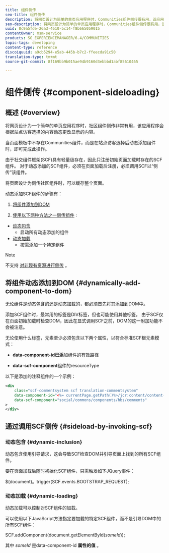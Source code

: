 ```yaml
---
title: 组件侧传
seo-title: 组件侧传
description: 将网页设计为简单的单页应用程序时，Communities组件侧传很有用，该应用程序会根据站点访客选择的内容动态更改显示的内容
seo-description: 将网页设计为简单的单页应用程序时，Communities组件侧传很有用，该应用程序会根据站点访客选择的内容动态更改显示的内容
uuid: 8c9a5fde-26a3-4610-bc14-f8b665059015
contentOwner: msm-service
products: SG_EXPERIENCEMANAGER/6.4/COMMUNITIES
topic-tags: developing
content-type: reference
discoiquuid: a9cb5294-e5ab-445b-b7c2-ffeecda91c50
translation-type: tm+mt
source-git-commit: 8f169bb9b015ae94b9160d3ebbbd1abf85610465

---
```



# 组件侧传 {#component-sideloading}

## 概述 {#overview}

将网页设计为一个简单的单页应用程序时，社区组件侧传非常有用，该应用程序会根据站点访客选择的内容动态更改显示的内容。

当页面模板中不存在Communities组件，而是在站点访客选择后动态添加组件时，即可完成此操作。

由于社交组件框架(SCF)具有轻量级存在，因此只注册初始页面加载时存在的SCF组件。 对于动态添加的SCF组件，必须在页面加载后注册，必须调用SCF以“侧传”该组件。

将页面设计为侧传社区组件时，可以缓存整个页面。

动态添加SCF组件的步骤有：

1. [将组件添加到DOM](#dynamically-add-component-to-dom)

1. [使用以下两种方法之一侧传组件](#sideload-by-invoking-scf) :

* [动态包含](#dynamic-inclusion)
   * 启动所有动态添加的组件
* [动态加载](#dynamic-loading)
   * 按需添加一个特定组件

>[!NOTE]
>
>不支持 [对非现有资源进行侧传](scf.md#add-or-include-a-communities-component) 。

## 将组件动态添加到DOM {#dynamically-add-component-to-dom}

无论组件是动态包含的还是动态加载的，都必须首先将其添加到DOM中。

添加SCF组件时，最常用的标签是DIV标签，但也可能使用其他标签。 由于SCF仅在页面初始加载时检查DOM，因此在显式调用SCF之前，DOM的这一附加功能不会被注意。

无论使用什么标签，元素至少必须包含以下两个属性，以符合标准SCF根元素模式：

* **data-component-id已添**&#x200B;加组件的有效路径

* **data-scf-component**&#x200B;组件的resourceType

以下是添加的注释组件的一个示例：

```xml
<div
    class="scf-commentsystem scf translation-commentsystem" 
    data-component-id="<%= currentPage.getPath()%>/jcr:content/content-left/comments"
    data-scf-component="social/commons/components/hbs/comments"
>
</div>
```

## 通过调用SCF侧传 {#sideload-by-invoking-scf}

### 动态包含 {#dynamic-inclusion}

动态包含使用引导请求，这会导致SCF检查DOM并引导页面上找到的所有SCF组件。

要在页面加载后随时初始化SCF组件，只需触发如下JQuery事件：

$(document)。trigger(SCF.events.BOOTSTRAP_REQUEST);

### 动态加载 {#dynamic-loading}

动态加载可以控制对SCF组件的加载。

可以使用以下JavaScript方法指定要加载的特定SCF组件，而不是引导DOM中的所有SCF组件：

SCF.addComponent(document.getElementById(*someId*));

其中 *someId* 是data-component-id **属性的值** 。
